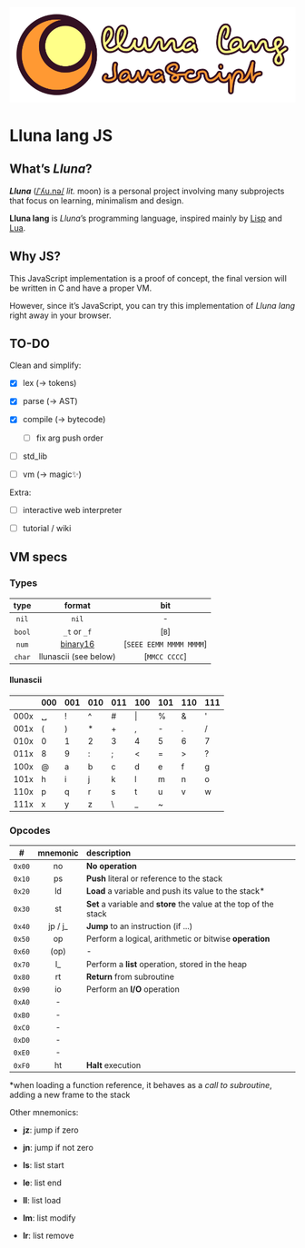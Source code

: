 ![logo](logo.svg)

# Lluna lang JS

## What’s _Lluna_?

**_Lluna_** ([/ˈʎu.nə/](https://en.wiktionary.org/wiki/lluna) _lit._ moon) is a personal project involving many subprojects that focus on learning, minimalism and design.

**Lluna lang** is _Lluna_’s programming language, inspired mainly by [Lisp](<https://en.wikipedia.org/wiki/Lisp_(programming_language)>) and [Lua](<https://en.wikipedia.org/wiki/Lua_(programming_language)>).

## Why JS?

This JavaScript implementation is a proof of concept, the final version will be written in C and have a proper VM.

However, since it’s JavaScript, you can try this implementation of _Lluna lang_ right away in your browser.

## TO-DO

Clean and simplify:

-   [x] lex (→ tokens)

-   [x] parse (→ AST)

-   [x] compile (→ bytecode)

    -   [ ] fix arg push order

-   [ ] std_lib

-   [ ] vm (→ magic✨)

Extra:

-   [ ] interactive web interpreter

-   [ ] tutorial / wiki

## VM specs

### Types

|  type  |                                     format                                     |           bit           |
| :----: | :----------------------------------------------------------------------------: | :---------------------: |
| `nil`  |                                     `nil`                                      |            -            |
| `bool` |                                  `_t` or `_f`                                  |          [`B`]          |
| `num`  | [binary16](https://en.wikipedia.org/wiki/Half-precision_floating-point_format) | [`SEEE EEMM MMMM MMMM`] |
| `char` |                             llunascii (see below)                              |      [`MMCC CCCC`]      |

#### llunascii

|      | 000 | 001 | 010 | 011 | 100 | 101 | 110 | 111 |
| ---- | --- | --- | --- | --- | --- | --- | --- | --- |
| 000x | ␣   | !   | ^   | #   | \|  | %   | &   | '   |
| 001x | (   | )   | \*  | +   | ,   | -   | .   | /   |
| 010x | 0   | 1   | 2   | 3   | 4   | 5   | 6   | 7   |
| 011x | 8   | 9   | :   | ;   | <   | =   | >   | ?   |
| 100x | @   | a   | b   | c   | d   | e   | f   | g   |
| 101x | h   | i   | j   | k   | l   | m   | n   | o   |
| 110x | p   | q   | r   | s   | t   | u   | v   | w   |
| 111x | x   | y   | z   | \\  | \_  | ~   |     |     |

### Opcodes

|   #    | mnemonic | description                                                        |
| :----: | :------: | :----------------------------------------------------------------- |
| `0x00` |    no    | **No operation**                                                   |
| `0x10` |    ps    | **Push** literal or reference to the stack                         |
| `0x20` |    ld    | **Load** a variable and push its value to the stack\*              |
| `0x30` |    st    | **Set** a variable and **store** the value at the top of the stack |
| `0x40` | jp / j\_ | **Jump** to an instruction (if ...)                                |
| `0x50` |    op    | Perform a logical, arithmetic or bitwise **operation**             |
| `0x60` |   (op)   | -                                                                  |
| `0x70` |   l\_    | Perform a **list** operation, stored in the heap                   |
| `0x80` |    rt    | **Return** from subroutine                                         |
| `0x90` |    io    | Perform an **I/O** operation                                       |
| `0xA0` |    -     |                                                                    |
| `0xB0` |    -     |                                                                    |
| `0xC0` |    -     |                                                                    |
| `0xD0` |    -     |                                                                    |
| `0xE0` |    -     |                                                                    |
| `0xF0` |    ht    | **Halt** execution                                                 |

\*when loading a function reference, it behaves as a _call to subroutine_, adding a new frame to the stack

Other mnemonics:

-   **jz**: jump if zero

-   **jn**: jump if not zero

-   **ls**: list start

-   **le**: list end

-   **ll**: list load

-   **lm**: list modify

-   **lr**: list remove
